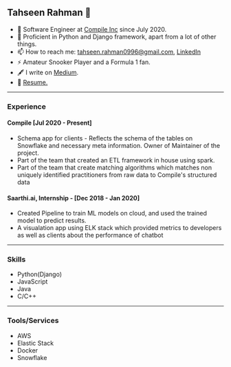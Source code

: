 ## Tahseen Rahman 👋 

- 💼  Software Engineer at [Compile Inc](https://www.compile.com) since July 2020.
- 🌱  Proficient in Python and Django framework, apart from a lot of other things.
- 📫  How to reach me: tahseen.rahman0996@gmail.com, [LinkedIn](https://www.linkedin.com/in/tahseen09)
- ⚡ Amateur Snooker Player and a Formula 1 fan.
- 🖋 I write on [Medium](https://tahseen-rahman.medium.com/).
- 🔖 [Resume.](https://github.com/tahseen09/tahseen09/blob/main/Resume(Tahseen_Rahman).pdf)

***

### Experience
#### Compile [Jul 2020 - Present]
- Schema app for clients - Reflects the schema of the tables on Snowflake and necessary meta information. Owner of Maintainer of the project.
- Part of the team that created an ETL framework in house using spark.
- Part of the team that create matching algorithms which matches non uniquely identified practitioners from raw data to Compile's structured data

#### Saarthi.ai, Internship - [Dec 2018 - Jan 2020]
- Created Pipeline to train ML models on cloud, and used the trained model to predict results.
- A visualation app using ELK stack which provided metrics to developers as well as clients about the performance of chatbot

***

### Skills
- Python(Django)
- JavaScript
- Java
- C/C++

***

### Tools/Services
- AWS
- Elastic Stack
- Docker
- Snowflake
